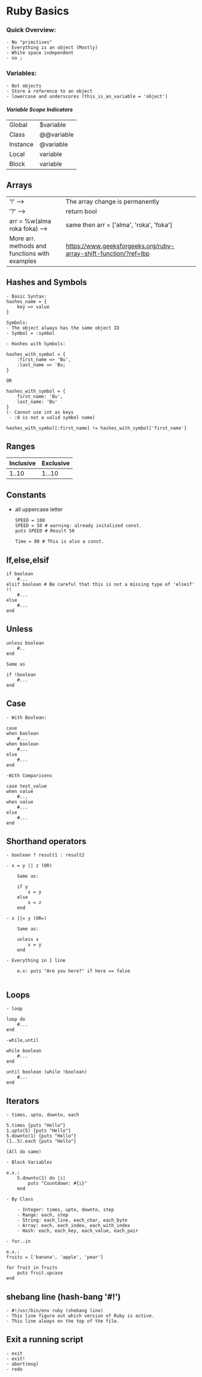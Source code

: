  # Ruby Basics
 ###  **Quick Overview:**
    - No "primitives"
    - Everything is an object (Mostly)
    - White space independent
    - no ;
### **Variables:**
    - Not objects
    - Store a reference to an object
    - lowercase and underscores (this_is_an_variable = 'object')

#### ***Variable Scope Indicators***
|               |               |     
| ------------- | ------------- | 
| Global        | $variable     | 
| Class         | @@variable    |
| Instance      | @variable     |
| Local         | variable      |
| Block         | variable      | 

## **Arrays** ##
|               |               |     
| ------------- | ------------- | 
|      '!'     -->   |   The array change is permanently|
|      '?'     -->   |   return bool                    |
|   arr = %w(alma roka foka)     -->    | same then arr = ['alma', 'roka', 'foka']  |
| More arr. methods and functions with examples | https://www.geeksforgeeks.org/ruby-array-shift-function/?ref=lbp |

## **Hashes and Symbols** ##

```
- Basic Syntax:
hashes_name = {
    key => value 
}
```

```
Symbols:
- The object always has the same object ID
- Symbol = :symbol

- Hashes with Symbols:

hashes_with_symbol = {
    :first_name => 'Bu',
    :last_name => 'Bu;
}

OR

hashes_with_symbol = {
    first_name: 'Bu',
    last_name: 'Bu'
}
(- Cannot use int as keys
 - :8 is not a valid symbol name)

hashes_with_symbol[:first_name] != hashes_with_symbol['first_name']
```

## **Ranges**

| Inclusive | Exclusive |
|-----------|-----------|
|   1..10   |  1...10   |

## **Constants**

- all uppercase letter
  ```
  SPEED = 100
  SPEED = 50 # warning: already initalized const.
  puts SPEED # Result 50

  Time = 80 # This is also a const.

  ```
## **If,else,elsif**

```
if boolean
    #...
elsif boolean # Be careful that this is not a missing type of 'elseif' !!
    #...
else
    #...
end
```

## **Unless**

```
unless boolean
    #..
end

Same as 

if !boolean
    #...
end
```

## **Case**

```
- With Boolean:

case
when boolean
    #...
when boolean
    #...
else
    #...
end

-With Comparisons

case test_value
when value
    #...
when value
    #...
else
    #...
end
```

## **Shorthand operators** 

```
- boolean ? result1 : result2

- x = y || z (OR)

    Same as:

    if y
        x = y
    else 
        x = z
    end

- x ||= y (OR=)

    Same as:
    
    unless x
        x = y
    end

- Everything in 1 line

    e.x: puts "Are you here?" if here == false


```

## **Loops** 

```
- loop

loop do
    #...
end
```

```
-while,until

while boolean
    #...
end

until boolean (while !boolean)
    #...
end
```

## **Iterators**

```
- times, upto, downto, each

5.times {puts "Hello"}
1.upto(5) {puts "Hello"}
5.downto(1) {puts "Hello"}
(1..5).each {puts "Hello"}

(All do same)
```

```
- Block Variables

e.x.:
    5.downto(1) do |i|
        puts "Countdown: #{i}"
    end
```

```
- By Class

    - Integer: times, upto, downto, step
    - Range: each, step
    - String: each_line, each_char, each_byte
    - Array: each, each_index, each_with_index
    - Hash: each, each_key, each_value, each_pair
```

```
- for..in

e.x.: 
fruits = ['banana', 'apple', 'pear']

for fruit in fruits
    puts fruit.upcase
end

```

## **shebang line (hash-bang '#!')**

```
- #!/usr/bin/env ruby (shebang line)
- This line figure out which version of Ruby is active. 
- This line always on the top of the file.
```

## **Exit a running script** 

```
- exit
- exit!
- abort(msg)
- redo 
```